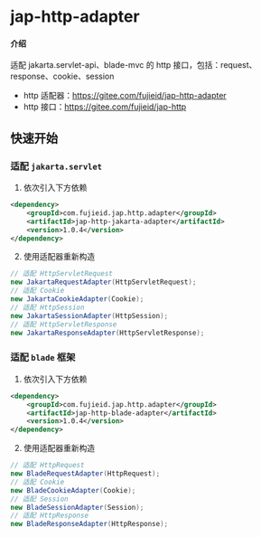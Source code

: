 # jap-http-adapter

#### 介绍
适配  jakarta.servlet-api、blade-mvc 的 http 接口，包括：request、response、cookie、session

- http 适配器：https://gitee.com/fujieid/jap-http-adapter
- http 接口：https://gitee.com/fujieid/jap-http

## 快速开始

### 适配 `jakarta.servlet`

1. 依次引入下方依赖
```xml
<dependency>
    <groupId>com.fujieid.jap.http.adapter</groupId>
    <artifactId>jap-http-jakarta-adapter</artifactId>
    <version>1.0.4</version>
</dependency>
```
2. 使用适配器重新构造

```java
// 适配 HttpServletRequest
new JakartaRequestAdapter(HttpServletRequest);
// 适配 Cookie
new JakartaCookieAdapter(Cookie);
// 适配 HttpSession
new JakartaSessionAdapter(HttpSession);
// 适配 HttpServletResponse
new JakartaResponseAdapter(HttpServletResponse);
```

### 适配 `blade` 框架

1. 依次引入下方依赖

```xml
<dependency>
    <groupId>com.fujieid.jap.http.adapter</groupId>
    <artifactId>jap-http-blade-adapter</artifactId>
    <version>1.0.4</version>
</dependency>
```
2. 使用适配器重新构造

```java
// 适配 HttpRequest
new BladeRequestAdapter(HttpRequest);
// 适配 Cookie
new BladeCookieAdapter(Cookie);
// 适配 Session
new BladeSessionAdapter(Session);
// 适配 HttpResponse
new BladeResponseAdapter(HttpResponse);
```
